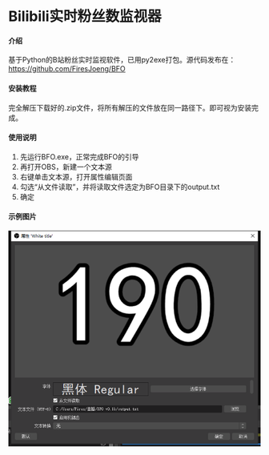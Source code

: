 # Bilibili实时粉丝数监视器

#### 介绍
基于Python的B站粉丝实时监视软件，已用py2exe打包。源代码发布在：https://github.com/FiresJoeng/BFO

#### 安装教程

完全解压下载好的.zip文件，将所有解压的文件放在同一路径下。即可视为安装完成。

#### 使用说明

1. 先运行BFO.exe，正常完成BFO的引导
2. 再打开OBS，新建一个文本源
3. 右键单击文本源，打开属性编辑页面
4. 勾选“从文件读取”，并将读取文件选定为BFO目录下的output.txt
5. 确定

#### 示例图片
![这是一张使用截图](example.png)

